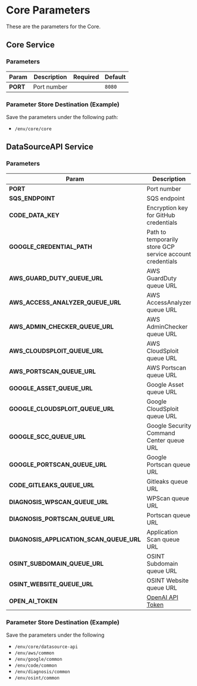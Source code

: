 # Core Parameters

These are the parameters for the Core.

## Core Service

### Parameters

| Param | Description | Required | Default |
| --- | --- | --- | --- |
| **PORT** | Port number | | `8080` |

### Parameter Store Destination (Example)

Save the parameters under the following path:

- `/env/core/core`

## DataSourceAPI Service

### Parameters

| Param | Description | Required | Default |
| --- | --- | --- | --- |
| **PORT** | Port number | | `8081` |
| **SQS_ENDPOINT** | SQS endpoint | | `http://queue.middleware.svc.cluster.local:9324` |
| **CODE_DATA_KEY** | Encryption key for GitHub credentials | yes | |
| **GOOGLE_CREDENTIAL_PATH** | Path to temporarily store GCP service account credentials | | `/tmp/credential.json` |
| **AWS_GUARD_DUTY_QUEUE_URL** | AWS GuardDuty queue URL | | `http://queue.middleware.svc.cluster.local:9324/queue/aws-guardduty` |
| **AWS_ACCESS_ANALYZER_QUEUE_URL** | AWS AccessAnalyzer queue URL | | `http://queue.middleware.svc.cluster.local:9324/queue/aws-accessanalyzer` |
| **AWS_ADMIN_CHECKER_QUEUE_URL** | AWS AdminChecker queue URL | | `http://queue.middleware.svc.cluster.local:9324/queue/aws-adminchecker` |
| **AWS_CLOUDSPLOIT_QUEUE_URL** | AWS CloudSploit queue URL | | `http://queue.middleware.svc.cluster.local:9324/queue/aws-cloudsploit` |
| **AWS_PORTSCAN_QUEUE_URL** | AWS Portscan queue URL | | `http://queue.middleware.svc.cluster.local:9324/queue/aws-portscan` |
| **GOOGLE_ASSET_QUEUE_URL** | Google Asset queue URL | | `http://queue.middleware.svc.cluster.local:9324/queue/google-asset` |
| **GOOGLE_CLOUDSPLOIT_QUEUE_URL** | Google CloudSploit queue URL | | `http://queue.middleware.svc.cluster.local:9324/queue/google-cloudsploit` |
| **GOOGLE_SCC_QUEUE_URL** | Google Security Command Center queue URL | | `http://queue.middleware.svc.cluster.local:9324/queue/google-scc` |
| **GOOGLE_PORTSCAN_QUEUE_URL** | Google Portscan queue URL | | `http://queue.middleware.svc.cluster.local:9324/queue/google-portscan` |
| **CODE_GITLEAKS_QUEUE_URL** | Gitleaks queue URL | | `http://queue.middleware.svc.cluster.local:9324/queue/code-gitleaks` |
| **DIAGNOSIS_WPSCAN_QUEUE_URL** | WPScan queue URL | | `http://queue.middleware.svc.cluster.local:9324/queue/diagnosis-wpscan` |
| **DIAGNOSIS_PORTSCAN_QUEUE_URL** | Portscan queue URL | | `http://queue.middleware.svc.cluster.local:9324/queue/diagnosis-portscan` |
| **DIAGNOSIS_APPLICATION_SCAN_QUEUE_URL** | Application Scan queue URL | | `http://queue.middleware.svc.cluster.local:9324/queue/diagnosis-applicationscan` |
| **OSINT_SUBDOMAIN_QUEUE_URL** | OSINT Subdomain queue URL | | `http://queue.middleware.svc.cluster.local:9324/queue/osint-subdomain` |
| **OSINT_WEBSITE_QUEUE_URL** | OSINT Website queue URL | | `http://queue.middleware.svc.cluster.local:9324/queue/osint-website` |
| **OPEN_AI_TOKEN** | [OpenAI API Token](https://platform.openai.com/account/api-keys) | | |

### Parameter Store Destination (Example)

Save the parameters under the following

- `/env/core/datasource-api`
- `/env/aws/common`
- `/env/google/common`
- `/env/code/common`
- `/env/diagnosis/common`
- `/env/osint/common`

